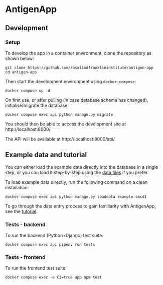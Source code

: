 # AntigenApp

## Development

### Setup

To develop the app in a container environment, clone the repository as shown below:

    git clone https://github.com/rosalindfranklininstitute/antigen-app
    cd antigen-app

Then start the development environment using `docker-compose`:

    docker compose up -d

On first use, or after pulling (in case database schema has changed), initialise/migrate the database:

    docker compose exec api python manage.py migrate

You should then be able to access the development site at http://localhost:8000/

The API will be available at http://localhost:8000/api/

## Example data and tutorial

You can either load the example data directly into the database in a single step, or you can load it step-by-step using the [data files](docs/example-data/) if you prefer.

To load example data directly, run the following command on a clean installation:

    docker compose exec api python manage.py loaddata example-smcd1

To go through the data entry process to gain familiarity with AntigenApp, see the [tutorial](docs/TUTORIAL.md).

### Tests - backend

To run the backend (Python+Django) test suite:

    docker compose exec api pipenv run tests

### Tests - frontend

To run the frontend test suite:

    docker compose exec -e CI=true app npm test
